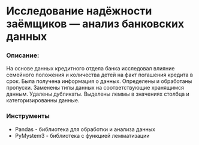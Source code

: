 # Исследование надёжности заёмщиков — анализ банковских данных
### Описание:
На основе данных кредитного отдела банка исследовал влияние семейного положения и количества детей на факт погашения кредита в срок. Была получена информация о данных. Определены и обработаны пропуски. Заменены типы данных на соответствующие хранящимся данным. Удалены дубликаты. Выделены леммы в значениях столбца и категоризированны данные.
### Инструменты
* Pandas - библиотека для обработки и анализа данных
* PyMystem3 - библиотека с функцией лемматизации 
